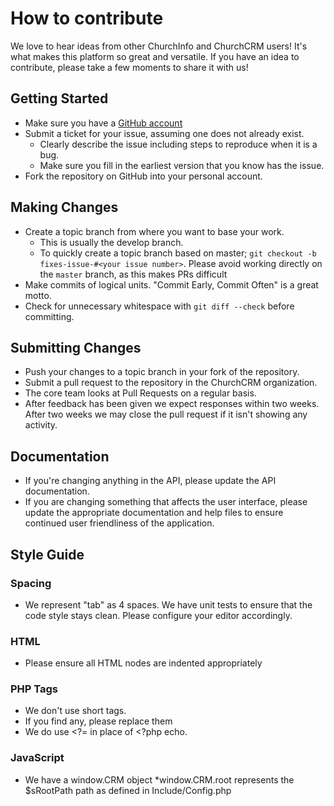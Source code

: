 # How to contribute
We love to hear ideas from other ChurchInfo and ChurchCRM users!  It's what makes this platform so great and versatile.  If you have an idea to contribute, please take a few moments to share it with us!

## Getting Started

* Make sure you have a [GitHub account](https://github.com/signup/free)
* Submit a ticket for your issue, assuming one does not already exist.
  * Clearly describe the issue including steps to reproduce when it is a bug.
  * Make sure you fill in the earliest version that you know has the issue.
* Fork the repository on GitHub into your personal account.

## Making Changes

* Create a topic branch from where you want to base your work.
  * This is usually the develop branch.
  * To quickly create a topic branch based on master; `git checkout -b fixes-issue-#<your issue number>`. Please avoid working directly on the `master` branch, as this makes PRs difficult
* Make commits of logical units.  "Commit Early, Commit Often" is a great motto.
* Check for unnecessary whitespace with `git diff --check` before committing.

## Submitting Changes

* Push your changes to a topic branch in your fork of the repository.
* Submit a pull request to the repository in the ChurchCRM organization.
* The core team looks at Pull Requests on a regular basis.
* After feedback has been given we expect responses within two weeks. After two
  weeks we may close the pull request if it isn't showing any activity.
  
## Documentation

* If you're changing anything in the API, please update the API documentation.  
* If you are changing something that affects the user interface, please update the appropriate documentation and help files to ensure continued user friendliness of the application.
  
## Style Guide

### Spacing

*  We represent "tab" as 4 spaces.  We have unit tests to ensure that the code style stays clean.  Please configure your editor accordingly.

### HTML

*  Please ensure all HTML nodes are indented appropriately

### PHP Tags

* We don't use short tags.
* If you find any, please replace them
* We do use <?= in place of <?php echo.

### JavaScript

* We have a window.CRM object
    *window.CRM.root represents the  $sRootPath path as defined in Include/Config.php